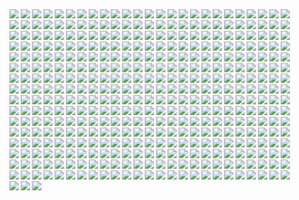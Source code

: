 <img src='./Picture-Directory/2McHDAo.jpg'>
<img src='./Picture-Directory/43 - 7QSAagN.jpg'>
<img src='./Picture-Directory/dylan-kowalski-vadorredemptionfinal.jpg'>
<img src='./Picture-Directory/65 - QDhAsQq.jpg'>
<img src='./Picture-Directory/20 - SQ60M8u.jpg'>
<img src='./Picture-Directory/07 - FYvOt6J.jpg'>
<img src='./Picture-Directory/shane-molina-4k-stormtrooper-printoff.jpg'>
<img src='./Picture-Directory/28 - EzmJdkK.jpg'>
<img src='./Picture-Directory/65 - xwing.jpg'>
<img src='./Picture-Directory/10 - 6nOEYTR.jpg'>
<img src='./Picture-Directory/3 - Revenge of the Sith.jpg'>
<img src='./Picture-Directory/26 - v3cZNQf.jpg'>
<img src='./Picture-Directory/rey__lady_of_the_sith_by_cobaltplasma-da1hf7n.jpg'>
<img src='./Picture-Directory/63 - sg09hzg.jpg'>
<img src='./Picture-Directory/03 - cWinFdO.jpg'>
<img src='./Picture-Directory/prince-mahlangu-assault-on-hoth-4.jpg'>
<img src='./Picture-Directory/27 - IOUqD50.jpg'>
<img src='./Picture-Directory/1VswHjg.jpg'>
<img src='./Picture-Directory/76 - 1qBIY0F.jpg'>
<img src='./Picture-Directory/67 - fatjdtc.jpg'>
<img src='./Picture-Directory/star+wars+through+the+wreckage.jpg'>
<img src='./Picture-Directory/38 - KeT5KrI.jpg'>
<img src='./Picture-Directory/06 - WfZV0QW.jpg'>
<img src='./Picture-Directory/martyna-maksimiuk-04-scena-1-r2-d2-pedzi-z-kwiatami.jpg'>
<img src='./Picture-Directory/62 - XZh3SUC.jpg'>
<img src='./Picture-Directory/tumblr_o6fhhzpEuR1s8vxpyo1_1280.jpg'>
<img src='./Picture-Directory/22 - LGIdNZq.jpg'>
<img src='./Picture-Directory/32 - RsoqZar.jpg'>
<img src='./Picture-Directory/mz1HITu.jpg'>
<img src='./Picture-Directory/03 - glS1UUq.jpg'>
<img src='./Picture-Directory/75 - Sn0hJWR.jpg'>
<img src='./Picture-Directory/49 - R6O6LNV.jpg'>
<img src='./Picture-Directory/aaron-mcbride-20822-10206281666186722-6443139003106845627-n.jpg'>
<img src='./Picture-Directory/10 - rN3KVr7.jpg'>
<img src='./Picture-Directory/04 - vKIn6Y3.jpg'>
<img src='./Picture-Directory/5 - The Empire Strikes Back.jpg'>
<img src='./Picture-Directory/anakin_skywalker_by_elforim-d5i9nhb.jpg'>
<img src='./Picture-Directory/63 - QY0KqS6.png'>
<img src='./Picture-Directory/23 - ckcK4Tj.jpg'>
<img src='./Picture-Directory/49 - h4kJlT2.jpg'>
<img src='./Picture-Directory/04 - gNLvKfg.jpg'>
<img src='./Picture-Directory/16 - wx6hNBR.jpg'>
<img src='./Picture-Directory/purge__by_robbiemcsweeney-d9kjq5i.jpg'>
<img src='./Picture-Directory/34 - t7kv6rH.jpg'>
<img src='./Picture-Directory/Eh1D-2uGpEQMTJDJMpKirC1e-kAm4oFyQDtSXYMD0yI.png'>
<img src='./Picture-Directory/31 - F7LzS1K.jpg'>
<img src='./Picture-Directory/vlINW4Z.jpg'>
<img src='./Picture-Directory/33 - ukIboMx.jpg'>
<img src='./Picture-Directory/m3qz4Zg.jpg'>
<img src='./Picture-Directory/alfonso-pardo-martinez-sw-portrait01-low.jpg'>
<img src='./Picture-Directory/03 - sFnCpS1.jpg'>
<img src='./Picture-Directory/20 - pRESzRv.jpg'>
<img src='./Picture-Directory/16 - OoTEqcB.jpg'>
<img src='./Picture-Directory/39 - JDJMMM2.jpg'>
<img src='./Picture-Directory/25 - tUQ4xPX.jpg'>
<img src='./Picture-Directory/32 - 84y8hda.jpg'>
<img src='./Picture-Directory/68 - k70Dlp4.jpg'>
<img src='./Picture-Directory/28 - 2IGKEnH.png'>
<img src='./Picture-Directory/12 - iUGFHJr.jpg'>
<img src='./Picture-Directory/72 - XgLHPfg.jpg'>
<img src='./Picture-Directory/58 - ICVMVrl.jpg'>
<img src='./Picture-Directory/mjhbrXu.jpg'>
<img src='./Picture-Directory/-image.jpg'>
<img src='./Picture-Directory/6okvuqw.jpg'>
<img src='./Picture-Directory/46 - Zimt2pf.jpg'>
<img src='./Picture-Directory/ancient_order_by_adamburn-d9ku80b.jpg'>
<img src='./Picture-Directory/dejan-mijatovic-star-wars-ilm-challenge-02-step11.jpg'>
<img src='./Picture-Directory/ce29c37a2cf8f54c483e352c5996014f.jpg'>
<img src='./Picture-Directory/Ch8qdxRW0AA0K4v.jpg'>
<img src='./Picture-Directory/sergey-grechanyuk-final-002.jpg'>
<img src='./Picture-Directory/55 - bWozweg.jpg'>
<img src='./Picture-Directory/36 - JoDQ1Nb.jpg'>
<img src='./Picture-Directory/19 - OIftxOQ.jpg'>
<img src='./Picture-Directory/D5friaT.jpg'>
<img src='./Picture-Directory/vadersplat_by_deviantapplestudios-d9550f8.jpg'>
<img src='./Picture-Directory/rostyslav-zagornov-tuscanraider.jpg'>
<img src='./Picture-Directory/kylo_ren_by_blazbaros-da7685k.png'>
<img src='./Picture-Directory/13 - GdwwIo2.jpg'>
<img src='./Picture-Directory/the_courage_of_stars_by_lauratolton-daemhf2.jpg'>
<img src='./Picture-Directory/swuEKty.png'>
<img src='./Picture-Directory/raiders_by_wildweasel339-daf0shn.jpg'>
<img src='./Picture-Directory/35 - jrLalQL.jpg'>
<img src='./Picture-Directory/WLbLlvm.jpg'>
<img src='./Picture-Directory/petri-rahkola-wookie.jpg'>
<img src='./Picture-Directory/T0Jl1dN.jpg'>
<img src='./Picture-Directory/WQixz51.png'>
<img src='./Picture-Directory/39 - ile8r3h.jpg'>
<img src='./Picture-Directory/rey_by_nikitalaneev-da494jg.jpg'>
<img src='./Picture-Directory/rey_by_livioramondelli-da7ajtp.jpg'>
<img src='./Picture-Directory/60 - zMNNDV3.jpg'>
<img src='./Picture-Directory/clone_wars_by_papayoufr-d49mq85.jpg'>
<img src='./Picture-Directory/53 - MOwYpDe.jpg'>
<img src='./Picture-Directory/49 - 4XhD2kv.jpg'>
<img src='./Picture-Directory/02 - dqfOSJD.jpg'>
<img src='./Picture-Directory/1seHTdr.jpg'>
<img src='./Picture-Directory/18 - UvGUfOr.jpg'>
<img src='./Picture-Directory/08 - YR1TeT4.jpg'>
<img src='./Picture-Directory/star_wars___the_pursuit_by_graphix17-d9w1jqm.png'>
<img src='./Picture-Directory/40 - 3SqwU9H.jpg'>
<img src='./Picture-Directory/22 - uv2TuK0.jpg'>
<img src='./Picture-Directory/51 - jZyHKRg.jpg'>
<img src='./Picture-Directory/37 - ptszR3D.jpg'>
<img src='./Picture-Directory/60 - 7BHZhlA.jpg'>
<img src='./Picture-Directory/27 - V9frQxh.jpg'>
<img src='./Picture-Directory/43 - EXqhKGT.jpg'>
<img src='./Picture-Directory/3ed4uVlQk7OuRbY1hWOHsrWGHVYujDGOOX00PhkAGhk.jpg'>
<img src='./Picture-Directory/ehda2mU.jpg'>
<img src='./Picture-Directory/hakuna001_by_pixelkitties-d9z01iz.png'>
<img src='./Picture-Directory/07 - UtEQQdy.jpg'>
<img src='./Picture-Directory/afGiCjX.jpg'>
<img src='./Picture-Directory/50 - Ve3WYUj.jpg'>
<img src='./Picture-Directory/57 - 86LzSgt.jpg'>
<img src='./Picture-Directory/luca-merli-sands-of-jakku.jpg'>
<img src='./Picture-Directory/59 - 4ESbWh4.jpg'>
<img src='./Picture-Directory/27 - p2oiSom.jpg'>
<img src='./Picture-Directory/45 - 1oVCMSB.jpg'>
<img src='./Picture-Directory/99_by_dzikawa-d9ko812.jpg'>
<img src='./Picture-Directory/PTZHdoq.jpg'>
<img src='./Picture-Directory/44 - mIXRwa8.jpg'>
<img src='./Picture-Directory/1 - The Phantom Menace.jpg'>
<img src='./Picture-Directory/30 - HmpoIgw.jpg'>
<img src='./Picture-Directory/13 - XqmV1MJ.jpg'>
<img src='./Picture-Directory/star_wars_by_muratgul-d9ktp9n.jpg'>
<img src='./Picture-Directory/richard-anderson-tumblr-npfn0ux4is1rmuqvmo1-1280.jpg'>
<img src='./Picture-Directory/30 - Xui6IK9.jpg'>
<img src='./Picture-Directory/star_wars_collab___grievous_by_wynahiros.jpg'>
<img src='./Picture-Directory/21 - vqpeClQ.jpg'>
<img src='./Picture-Directory/16 - e8I351w.jpg'>
<img src='./Picture-Directory/XwYNtTb.jpg'>
<img src='./Picture-Directory/48 - 2L9Klwe.jpg'>
<img src='./Picture-Directory/46 - GAhrYBi.jpg'>
<img src='./Picture-Directory/39 - EeSHQTE.jpg'>
<img src='./Picture-Directory/A4g_fo_j-z5kM9XSpYsjVFkMdLKlF9j5dso0qSwrURI.jpg'>
<img src='./Picture-Directory/peter-toufidis-xwings-scene-1-newlayout-woldxwings-v26a-bundled3-0011-v06a.jpg'>
<img src='./Picture-Directory/06 - MmGBqVM.png'>
<img src='./Picture-Directory/36 - 82HbYlp.jpg'>
<img src='./Picture-Directory/aaron-mcbride-13718757-10210038490184974-7859078526110970151-n.jpg'>
<img src='./Picture-Directory/alvaro-jimenez-kylo-ren-forest-color-finalw.jpg'>
<img src='./Picture-Directory/tom-isaksen-risemyfriend-by-tomisaksen-01.jpg'>
<img src='./Picture-Directory/10 - 6fKpkXB.jpg'>
<img src='./Picture-Directory/01 - O8876hB.jpg'>
<img src='./Picture-Directory/09 - 0qLxdbp.jpg'>
<img src='./Picture-Directory/05 - 4uqCBu9.jpg'>
<img src='./Picture-Directory/captain_rex_by_robert_shane-d879q6l (1).jpg'>
<img src='./Picture-Directory/e4bc4ceae15f52e431ebdd898d26f36e-d7fdw5e.jpg'>
<img src='./Picture-Directory/09 - P31lorx.jpg'>
<img src='./Picture-Directory/28 - 9i2xpUo.jpg'>
<img src='./Picture-Directory/vincent-tanguay-saintgenesis-darth-rey.jpg'>
<img src='./Picture-Directory/the_inquisitor_by_darthtemoc-d81hefq.jpg'>
<img src='./Picture-Directory/15 - M9BmBeh.jpg'>
<img src='./Picture-Directory/lady_jedi__rey_by_fouetfou-d9v8qsy.png'>
<img src='./Picture-Directory/52 - KKO9v6Z.jpg'>
<img src='./Picture-Directory/vtmb1aF.jpg'>
<img src='./Picture-Directory/02 - CQG5FKx.jpg'>
<img src='./Picture-Directory/14 - fbXU43D.jpg'>
<img src='./Picture-Directory/73 - I36rrfr.jpg'>
<img src='./Picture-Directory/59 - idPWYku.jpg'>
<img src='./Picture-Directory/dan-luvisi-restorationluvisifett.jpg'>
<img src='./Picture-Directory/the_force_awakens_by_cylonka-d9lfomf.jpg'>
<img src='./Picture-Directory/0gmvru16v0jx.jpg'>
<img src='./Picture-Directory/50 - fq1Data.jpg'>
<img src='./Picture-Directory/esteban-barrientos-ahsoka.jpg'>
<img src='./Picture-Directory/30 - TTGIcoM.jpg'>
<img src='./Picture-Directory/47 - gv8Rahg.jpg'>
<img src='./Picture-Directory/T6UAZBV-P1RzTwMGaDmDpknlOtZaSPcoGHcpHoRMM3Q.jpg'>
<img src='./Picture-Directory/17 - 1iTMzyJ.jpg'>
<img src='./Picture-Directory/40 - 1jiayvm.jpg'>
<img src='./Picture-Directory/64 - 8qSqbWJ.jpg'>
<img src='./Picture-Directory/41 - mFvGh0O.png'>
<img src='./Picture-Directory/__yoda_my_name_is___by_lehuss-da2ednq.jpg'>
<img src='./Picture-Directory/41 - h6CUpb6.jpg'>
<img src='./Picture-Directory/42 - QrkEA6b.jpg'>
<img src='./Picture-Directory/tizianobaracchi_i_am_a_jedi_1200_by_thaldir-da3u7pc.jpg'>
<img src='./Picture-Directory/48 - iO5U6gm.jpg'>
<img src='./Picture-Directory/46 - vO9mF5S.jpg'>
<img src='./Picture-Directory/crystal-sully-revengebycrystalsully.jpg'>
<img src='./Picture-Directory/G6HfU0N.jpg'>
<img src='./Picture-Directory/fabiano-godoi-dart-vader-proj-jedi.jpg'>
<img src='./Picture-Directory/claire-hummel-mos-eisley-morning-by-shoomlah-d9k61gm.jpg'>
<img src='./Picture-Directory/43 - 5PuwFuy.jpg'>
<img src='./Picture-Directory/ronnie-jensen-cloudcity.jpg'>
<img src='./Picture-Directory/e8568033427317.56aa8c6585175.png'>
<img src='./Picture-Directory/35 - qb6jXXm.jpg'>
<img src='./Picture-Directory/33 - kzqyxJK.jpg'>
<img src='./Picture-Directory/maul_wip_by_uncannyknack-d9xrjkz.jpg'>
<img src='./Picture-Directory/30 - 2R9xUd0.jpg'>
<img src='./Picture-Directory/21 - u2rSYo2.jpg'>
<img src='./Picture-Directory/26 - rtQB4zT.jpg'>
<img src='./Picture-Directory/6 - Return of the Jedi.jpg'>
<img src='./Picture-Directory/29 - UVdF8nt.jpg'>
<img src='./Picture-Directory/florent-lebrun-ilm-challenge-hoth-fl-v001.jpg'>
<img src='./Picture-Directory/11 - LkLgpha.jpg'>
<img src='./Picture-Directory/aaron-mcbride-12185030-10208004298011441-1347009825795762880-o.jpg'>
<img src='./Picture-Directory/54 - q2DHA4W.jpg'>
<img src='./Picture-Directory/54 - pcMYz0L.jpg'>
<img src='./Picture-Directory/niGLiYn.jpg'>
<img src='./Picture-Directory/JuOpsei.jpg'>
<img src='./Picture-Directory/05 - dbQGQ0L.jpg'>
<img src='./Picture-Directory/71 - kSwUqMu.jpg'>
<img src='./Picture-Directory/48 - LApxo7k.jpg'>
<img src='./Picture-Directory/lucas-leger-dv.jpg'>
<img src='./Picture-Directory/StarWars Stitch.jpg'>
<img src='./Picture-Directory/denni-andria-bobafett-vs-predator.jpg'>
<img src='./Picture-Directory/APACpr7.png'>
<img src='./Picture-Directory/cecilia-g-f-darthrevan.jpg'>
<img src='./Picture-Directory/01 - OuSizUw.jpg'>
<img src='./Picture-Directory/38 - n0t9NJ5.jpg'>
<img src='./Picture-Directory/60lReVoEwWS2bNl5aba4cOwjutRXLlWABD32DIEvb6c.jpg'>
<img src='./Picture-Directory/40 - WCSxRjx.jpg'>
<img src='./Picture-Directory/jeff-wood-2016-06-01-8-32-18.jpg'>
<img src='./Picture-Directory/jason-campbell-jckeyframe1.jpg'>
<img src='./Picture-Directory/29 - qPvfQ3a.jpg'>
<img src='./Picture-Directory/E640QvVvEpsztxacCzAvaQakwcitnpral4Kqkkfg2jc.jpg'>
<img src='./Picture-Directory/61 - xcXQuB0.jpg'>
<img src='./Picture-Directory/rey___ep_viii_concept_by_hidrico-d9w14zu.jpg'>
<img src='./Picture-Directory/20 - YcfwNBV.jpg'>
<img src='./Picture-Directory/trfBC7u.png'>
<img src='./Picture-Directory/32 - 3rEyp81.jpg'>
<img src='./Picture-Directory/67 - fcR9rxY.jpg'>
<img src='./Picture-Directory/13 - NuM1CVA.jpg'>
<img src='./Picture-Directory/31 - wuasgk5.jpg'>
<img src='./Picture-Directory/marc-cousin-starwarsfinal02.jpg'>
<img src='./Picture-Directory/33 - mikNH5d.jpg'>
<img src='./Picture-Directory/12 - dyFjAeV.jpg'>
<img src='./Picture-Directory/fPB5lkc.jpg'>
<img src='./Picture-Directory/34 - hMNFdik.jpg'>
<img src='./Picture-Directory/60 - fg6gTbM.jpg'>
<img src='./Picture-Directory/19 - UhlFYSE.jpg'>
<img src='./Picture-Directory/pCrsRmm.jpg'>
<img src='./Picture-Directory/17 - VEbsVce.jpg'>
<img src='./Picture-Directory/eBrkcX5.jpg'>
<img src='./Picture-Directory/sw_fan_art_by_danai_k-d66g7p4.jpg'>
<img src='./Picture-Directory/14 - MqGwl19.jpg'>
<img src='./Picture-Directory/66 - ys8WAjI.jpg'>
<img src='./Picture-Directory/36 - wIoxxL7.jpg'>
<img src='./Picture-Directory/74 - pfNBa6m.jpg'>
<img src='./Picture-Directory/71 - YSEi38m.jpg'>
<img src='./Picture-Directory/sq8m6GH.jpg'>
<img src='./Picture-Directory/25 - pH9Q41q.jpg'>
<img src='./Picture-Directory/66 - 1HknqmB.jpg'>
<img src='./Picture-Directory/nihat-gokcen-anakin.jpg'>
<img src='./Picture-Directory/32 - XUTBivf.jpg'>
<img src='./Picture-Directory/39 - Wy8sX8L.jpg'>
<img src='./Picture-Directory/20 - v4n7jeB.jpg'>
<img src='./Picture-Directory/5Z84DKN.jpg'>
<img src='./Picture-Directory/darthmaul_web_by_qissus-da27ds6.jpg'>
<img src='./Picture-Directory/02 - G4xUAWx.jpg'>
<img src='./Picture-Directory/70e43775e50767efe220b50bbe5de195-d3jmfsu.jpg'>
<img src='./Picture-Directory/06 - y3x5ATp.png'>
<img src='./Picture-Directory/63 - EVm47Hz.jpg'>
<img src='./Picture-Directory/wojtek-fus-never-tell-me-the-odds-lq.jpg'>
<img src='./Picture-Directory/W3UUxvY.jpg'>
<img src='./Picture-Directory/gus-mendonca-gm-firstorder-tieinterceptors.jpg'>
<img src='./Picture-Directory/simon-liechti-boba-fett-01-small.jpg'>
<img src='./Picture-Directory/36 - M4exYUR.jpg'>
<img src='./Picture-Directory/35 - Gb5ZYA2.jpg'>
<img src='./Picture-Directory/52 - 4P53bug.jpg'>
<img src='./Picture-Directory/43 - hQpcaFU.jpg'>
<img src='./Picture-Directory/41 - MpGk6wz.jpg'>
<img src='./Picture-Directory/19 - FdBvduy.jpg'>
<img src='./Picture-Directory/62 - p2p8vkW.jpg'>
<img src='./Picture-Directory/gpKPz7v.jpg'>
<img src='./Picture-Directory/ksenia-zelentsova-web.jpg'>
<img src='./Picture-Directory/22 - lzDIgxy.jpg'>
<img src='./Picture-Directory/08 - MRSwNfi.jpg'>
<img src='./Picture-Directory/04 - DEPvTPZ.jpg'>
<img src='./Picture-Directory/42 - IdQJQlV.jpg'>
<img src='./Picture-Directory/5ZwPh1g.jpg'>
<img src='./Picture-Directory/07 - wdIlgiT.jpg'>
<img src='./Picture-Directory/darth_maul__ravager__by_soulstryder210-d9tgsk5.jpg'>
<img src='./Picture-Directory/62 - UEtTF31.jpg'>
<img src='./Picture-Directory/joan-redondo-empireonyavin1.jpg'>
<img src='./Picture-Directory/15 - UTcsNQO.jpg'>
<img src='./Picture-Directory/65 - S2s3FaV.jpg'>
<img src='./Picture-Directory/42 - iKOwzFi.jpg'>
<img src='./Picture-Directory/LeIdVyp.jpg'>
<img src='./Picture-Directory/jljCj35.jpg'>
<img src='./Picture-Directory/carmen-cornet-gri.jpg'>
<img src='./Picture-Directory/adam-roush-sw-snips-4-w.jpg'>
<img src='./Picture-Directory/40 - oPEgWCc.jpg'>
<img src='./Picture-Directory/christian-piccolo-solo-final-post-notext.jpg'>
<img src='./Picture-Directory/tumblr_o50tl0Kyww1sk51m7o1_1280.jpg'>
<img src='./Picture-Directory/01 - M6I1Q95.jpg'>
<img src='./Picture-Directory/47 - 6HNlRpV.jpg'>
<img src='./Picture-Directory/13640755_10153675750452452_3879939042306576891_o.jpg'>
<img src='./Picture-Directory/57 - t7gC1bh.jpg'>
<img src='./Picture-Directory/14 - VyZJPE8.jpg'>
<img src='./Picture-Directory/55 - duBEalK.jpg'>
<img src='./Picture-Directory/08 - FmlM7Fj.jpg'>
<img src='./Picture-Directory/24 - ut90LX5.jpg'>
<img src='./Picture-Directory/christian-waggoner-2016-05-14-20-27-52.jpg'>
<img src='./Picture-Directory/dmitriy-bessonov-sw-frame-02-fin.jpg'>
<img src='./Picture-Directory/05 - n0Xm4lg.jpg'>
<img src='./Picture-Directory/52 - 8smPbXw.jpg'>
<img src='./Picture-Directory/tumblr_o5y55eoU1j1sk51m7o1_1280.jpg'>
<img src='./Picture-Directory/mwo4aoq.jpg'>
<img src='./Picture-Directory/19 - mQyOhp5.jpg'>
<img src='./Picture-Directory/josh-robinson-maythe4thbwithyou.jpg'>
<img src='./Picture-Directory/renato-scicchitano-screen-final.jpg'>
<img src='./Picture-Directory/gvqjtcV.jpg'>
<img src='./Picture-Directory/11 - ACCMVG6.jpg'>
<img src='./Picture-Directory/nagy-norbert-millennium-falcon.jpg'>
<img src='./Picture-Directory/leonid-kolyagin-xwings-low.jpg'>
<img src='./Picture-Directory/61 - mddYFHW.jpg'>
<img src='./Picture-Directory/2 - Attack of the Clones.jpg'>
<img src='./Picture-Directory/13 - 00ETUwD.jpg'>
<img src='./Picture-Directory/guarding_the_wing__star_wars_by_madboni-d7vq83n.jpg'>
<img src='./Picture-Directory/guillem-h-pongiluppi-guillemhp-darth-maul-rebels.jpg'>
<img src='./Picture-Directory/38 - oy3akqm.jpg'>
<img src='./Picture-Directory/33 - yiYtEm3.jpg'>
<img src='./Picture-Directory/31 - yOXR9Sc.jpg'>
<img src='./Picture-Directory/06 - PEwsHFr.jpg'>
<img src='./Picture-Directory/NSaXUS6.png'>
<img src='./Picture-Directory/uj4cYgegBLe2v-FiSAA6T1d6vRQ-QejnIdRSIFTSmKI.jpg'>
<img src='./Picture-Directory/48 - eOVQrAn.jpg'>
<img src='./Picture-Directory/han_solo_by_giddygriffin-d8heojx.jpg'>
<img src='./Picture-Directory/07 - NRJgAIo.jpg'>
<img src='./Picture-Directory/52 - 7baA4eW.jpg'>
<img src='./Picture-Directory/23 - FDuhex0.jpg'>
<img src='./Picture-Directory/petri-rahkola-bobafette4.jpg'>
<img src='./Picture-Directory/34 - uzQaKy4.jpg'>
<img src='./Picture-Directory/29 - fmq9bBJ.jpg'>
<img src='./Picture-Directory/45 - 89q0xBW.jpg'>
<img src='./Picture-Directory/cristi-balanescu-cristib-nexusofpower.jpg'>
<img src='./Picture-Directory/jedi_and_jedi_lite_by_hollyoakhill-d9qpafb.jpg'>
<img src='./Picture-Directory/46 - 0yZzPsB.jpg'>
<img src='./Picture-Directory/kevin-mckenna-shadow-of-the-master.jpg'>
<img src='./Picture-Directory/5LhZsR1bstvlfDpAGJOtS_VyrzV8dr6UuTWNENCJ1sQ.jpg'>
<img src='./Picture-Directory/41 - DvUSbYd.jpg'>
<img src='./Picture-Directory/RzSQPS6.jpg'>
<img src='./Picture-Directory/34 - 1xe1da8.jpg'>
<img src='./Picture-Directory/09 - ncXoqup.jpg'>
<img src='./Picture-Directory/72 - 6ueeHFC.jpg'>
<img src='./Picture-Directory/21 - iMxtvf3.jpg'>
<img src='./Picture-Directory/51 - 1Jv8JNV.jpg'>
<img src='./Picture-Directory/49 - XjLs9Ec.jpg'>
<img src='./Picture-Directory/LjJeHqE.jpg'>
<img src='./Picture-Directory/37 - hvHtMdL.jpg'>
<img src='./Picture-Directory/juan-martin-wallpaper.jpg'>
<img src='./Picture-Directory/warrior_by_oldrepublicart-da6hspl.jpg'>
<img src='./Picture-Directory/cda20e449b0f3fd63035d1ee35a2b4cb-d9tff62.jpg'>
<img src='./Picture-Directory/ZvJtfPM5bToZeQb0lKHhKeHhxjdFwR5vWYXQ7uJ5TlM.jpg'>
<img src='./Picture-Directory/4 - A New Hope.jpg'>
<img src='./Picture-Directory/11 - pXSe9Xa.jpg'>
<img src='./Picture-Directory/08 - C0EVsYp.jpg'>
<img src='./Picture-Directory/tumblr_nkib9zQIAG1u4lxsro1_1280.jpg'>
<img src='./Picture-Directory/70 - MfaHUiO.jpg'>
<img src='./Picture-Directory/47 - 52qxIne.jpg'>
<img src='./Picture-Directory/42 - s7VVQdI.jpg'>
<img src='./Picture-Directory/51 - LZI0bUC.jpg'>
<img src='./Picture-Directory/r6vJKzI.jpg'>
<img src='./Picture-Directory/37 - sx2602i.jpg'>
<img src='./Picture-Directory/kylo_ren_by_torynji-da1qg19.jpg'>
<img src='./Picture-Directory/69 - TScStjh.jpg'>
<img src='./Picture-Directory/00001509.png'>
<img src='./Picture-Directory/timur-dairbayev-starwars.jpg'>
<img src='./Picture-Directory/11 - IPvlegE.jpg'>
<img src='./Picture-Directory/51 - RzUPrzg.jpg'>
<img src='./Picture-Directory/oleg-ulianytskyi-template-1920x1080-final-2.jpg'>
<img src='./Picture-Directory/09 - QyH8PDy.jpg'>
<img src='./Picture-Directory/pixel-jeff-captain-phasma.jpg'>
<img src='./Picture-Directory/star_wars__generations_by_daekazu-d9pke9v.jpg'>
<img src='./Picture-Directory/54 - tAexzUd.jpg'>
<img src='./Picture-Directory/YQU6QXZnK0yvnsDSCd72j-4hMvoZrEUtM2fewoxz2RY.jpg'>
<img src='./Picture-Directory/15 - qeOec8I.jpg'>
<img src='./Picture-Directory/64 - g0fiWNK.jpg'>
<img src='./Picture-Directory/18 - P7ULTkU.jpg'>
<img src='./Picture-Directory/Wpi1OfW.png'>
<img src='./Picture-Directory/rodrigo-galdino-1.jpg'>
<img src='./Picture-Directory/01 - MmbqRrT.jpg'>
<img src='./Picture-Directory/PDEg5qQ.png'>
<img src='./Picture-Directory/TRtKeIA2KEPLenqZ-bLOMdb0enfAGr4DnO_Ic1hmQHM.jpg'>
<img src='./Picture-Directory/57 - i7ij3KF.jpg'>
<img src='./Picture-Directory/skywalkers_by_tuliipiie-dabrxwp.jpg'>
<img src='./Picture-Directory/24 - tcD9kwI.jpg'>
<img src='./Picture-Directory/59 - k0nNLPJ.jpg'>
<img src='./Picture-Directory/15 - GmN0Cq4.jpg'>
<img src='./Picture-Directory/18 - 7HVSQuN.jpg'>
<img src='./Picture-Directory/56 - 1WjgBCo.jpg'>
<img src='./Picture-Directory/56 - JLBsdbi.jpg'>
<img src='./Picture-Directory/73 - 8QeKdsq.jpg'>
<img src='./Picture-Directory/cW3qzE84g28ccA59bUI1dys1NonsjuJpea8NaorCNr8.png'>
<img src='./Picture-Directory/74 - Y669oN0.jpg'>
<img src='./Picture-Directory/23 - U4U1AbT.jpg'>
<img src='./Picture-Directory/yyVif7pKJQ4ZIucBVIgfOI8SNXTT6ggt2GL8TvEuIaM.jpg'>
<img src='./Picture-Directory/53 - uk4GMmi.jpg'>
<img src='./Picture-Directory/jarreau-wimberly-swc30-13815-forcefocus-jarreauwimberly-revis.jpg'>
<img src='./Picture-Directory/66 - TIE Fighter.jpg'>
<img src='./Picture-Directory/53 - vlozy0c.jpg'>
<img src='./Picture-Directory/22 - tCj8uhf.jpg'>
<img src='./Picture-Directory/tumblr_n2qjzvJmQi1qer2oto1_1280.jpg'>
<img src='./Picture-Directory/14 - k8kRTdE.jpg'>
<img src='./Picture-Directory/tumblr_o0se10xPRh1u4lxsro2_1280.jpg'>
<img src='./Picture-Directory/daniel-garcia-sw.jpg'>
<img src='./Picture-Directory/04 - m2syxyy.jpg'>
<img src='./Picture-Directory/18 - 1PbaG5n.jpg'>
<img src='./Picture-Directory/56 - XGDPZCa.jpg'>
<img src='./Picture-Directory/12 - K7XIsri.jpg'>
<img src='./Picture-Directory/pm2Lozd.jpg'>
<img src='./Picture-Directory/02 - rHm6wWD.jpg'>
<img src='./Picture-Directory/episode_viii_luke_by_800poundproductions-da1gt94.jpg'>
<img src='./Picture-Directory/starwars_fanart_by_nicolassiner-da5uggu.jpg'>
<img src='./Picture-Directory/44 - fhzHbf0.jpg'>
